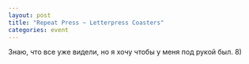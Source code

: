 ```yaml
---
layout: post
title: "Repeat Press ~ Letterpress Coasters"
categories: event
---
```

Знаю, что все уже видели, но я хочу чтобы у меня под рукой был. 8)
